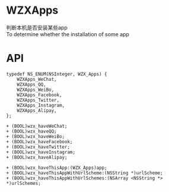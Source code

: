 # WZXApps
判断本机是否安装某些app <br>
To determine whether the installation of some app

# API
```objc
typedef NS_ENUM(NSInteger, WZX_Apps) {
    WZXApps_WeChat,
    WZXApps_QQ,
    WZXApps_WeiBo,
    WZXApps_Facebook,
    WZXApps_Twitter,
    WZXApps_Instagram,
    WZXApps_Alipay,
};

+ (BOOL)wzx_haveWeChat;
+ (BOOL)wzx_haveQQ;
+ (BOOL)wzx_haveWeiBo;
+ (BOOL)wzx_haveFacebook;
+ (BOOL)wzx_haveTwitter;
+ (BOOL)wzx_haveInstagram;
+ (BOOL)wzx_haveAlipay;

+ (BOOL)wzx_haveThisApp:(WZX_Apps)app;
+ (BOOL)wzx_haveThisAppWithUrlScheme:(NSString *)urlScheme;
+ (BOOL)wzx_haveThisAppWithUrlSchemes:(NSArray <NSString *> *)urlSchemes;
```
